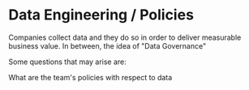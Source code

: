 # Data Engineering / Policies

Companies collect data and they do so in order to deliver measurable business value.
In between, the idea of "Data Governance" 

Some questions that may arise are:

What are the team's policies with respect to data
